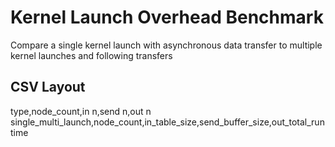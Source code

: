 # Kernel Launch Overhead Benchmark

Compare a single kernel launch with asynchronous data transfer to multiple kernel launches and following transfers 

## CSV Layout

type,node_count,in n,send n,out n
single_multi_launch,node_count,in_table_size,send_buffer_size,out_total_runtime